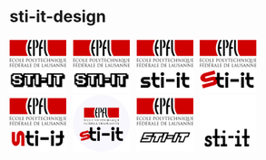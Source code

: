 # sti-it-design

<img src="https://github.com/epfl-sti/sti-it-design/raw/master/d_sti-it.png" width="100" height="100">&nbsp;&nbsp;
<img src="https://github.com/epfl-sti/sti-it-design/raw/master/f_sti-it.png" width="100" height="100">&nbsp;&nbsp;
<img src="https://github.com/epfl-sti/sti-it-design/raw/master/g_sti-it.png" width="100" height="100">&nbsp;&nbsp;
<img src="https://github.com/epfl-sti/sti-it-design/raw/master/h_sti-it.png" width="100" height="100">&nbsp;&nbsp;
<img src="https://github.com/epfl-sti/sti-it-design/raw/master/j_sti-it.png" width="100" height="100">&nbsp;&nbsp;
<img src="https://github.com/epfl-sti/sti-it-design/raw/master/r_sti-it.png" width="100" height="100">&nbsp;&nbsp;
<img src="https://github.com/epfl-sti/sti-it-design/raw/master/s_sti-it.png" width="100" height="100">&nbsp;&nbsp;
<img src="https://github.com/epfl-sti/sti-it-design/raw/master/sti-it.png" width="100" height="100">
